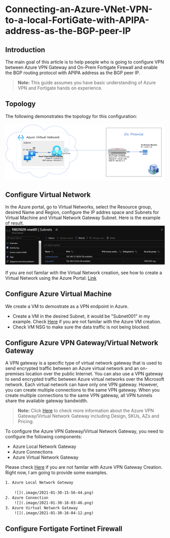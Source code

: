 # Connecting-an-Azure-VNet-VPN-to-a-local-FortiGate-with-APIPA-address-as-the-BGP-peer-IP


## Introduction

The main goal of this article is to help people who is going to configure VPN between Azure VPN Gateway and On-Prem Fortigate Firewall and enable the BGP routing protocol with APIPA address as the BGP peer IP.

>**Note:** This guide assumes you have basic understanding of Azure VPN and Fortigate hands on experience.

## Topology

The following demonstrates the topology for this configuration:

![](.image/2021-01-30-14-28-57.png)

## Configure Virtual Network

In the Azure portal, go to Virtual Networks, select the Resource group, desired Name and Region, configure the IP addres space and Subnets for Virtual Machine and Virtual Network Gateway Subnet. Here is the example of result.
![](.image/2021-01-30-14-52-19.png)

If you are not familar with the Virtual Network creation, see how to create a Virtual Network using the Azure Portal: [Link](https://docs.microsoft.com/en-us/azure/virtual-network/quick-create-portal)

## Configure Azure Virtual Machine

We create a VM to demostrate as a VPN endpoint in Azure.
  - Create a VM in the desired Subnet, it would be "Subnet001" in my example. Check [Here](https://docs.microsoft.com/en-us/azure/virtual-network/quick-create-portal) if you are not familar with the Azure VM creation.
  - Check VM NSG to make sure the data traffic is not being blocked.

## Configure Azure VPN Gateway/Virtual Network Gateway

A VPN gateway is a specific type of virtual network gateway that is used to send encrypted traffic between an Azure virtual network and an on-premises location over the public Internet. You can also use a VPN gateway to send encrypted traffic between Azure virtual networks over the Microsoft network. Each virtual network can have only one VPN gateway. However, you can create multiple connections to the same VPN gateway. When you create multiple connections to the same VPN gateway, all VPN tunnels share the available gateway bandwidth.

>**Note:** Click [Here](https://docs.microsoft.com/en-us/azure/vpn-gateway/vpn-gateway-about-vpngateways) to check more information about the Azure VPN Gateway/Virtual Network Gateway including Design, SKUs, AZs and Pricing.

To configure the Azure VPN Gateway/Virtual Network Gateway, you need to configure the following components:

  - Azure Local Network Gateway
  - Azure Connections
  - Azure Virtual Network Gateway

Please check [Here](https://docs.microsoft.com/en-us/azure/vpn-gateway/tutorial-site-to-site-portal) if you are not familar with Azure VPN Gateway Creation. Right now, I am going to provide some examples.

    1. Azure Local Network Gateway
    
        ![](.image/2021-01-30-15-56-44.png)
    2. Azure Connection
        ![](.image/2021-01-30-16-03-46.png)
    3. Azure Virtual Network Gateway
        ![](.image/2021-01-30-16-04-12.png)

## Configure Fortigate Fortinet Firewall
